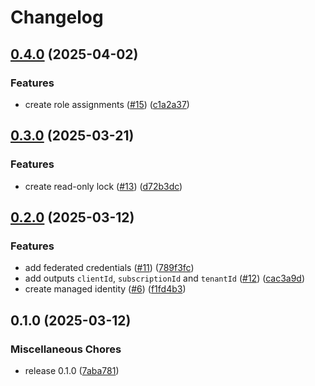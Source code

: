 # Changelog

## [0.4.0](https://github.com/equinor/azure-github-oidc-template/compare/v0.3.0...v0.4.0) (2025-04-02)


### Features

* create role assignments ([#15](https://github.com/equinor/azure-github-oidc-template/issues/15)) ([c1a2a37](https://github.com/equinor/azure-github-oidc-template/commit/c1a2a375f99f7096ab4b4732a2b9bb3d14e17b84))

## [0.3.0](https://github.com/equinor/azure-github-oidc-template/compare/v0.2.0...v0.3.0) (2025-03-21)


### Features

* create read-only lock ([#13](https://github.com/equinor/azure-github-oidc-template/issues/13)) ([d72b3dc](https://github.com/equinor/azure-github-oidc-template/commit/d72b3dcef16806b7ba4669f644c150584b2f6216))

## [0.2.0](https://github.com/equinor/azure-github-oidc-template/compare/v0.1.0...v0.2.0) (2025-03-12)


### Features

* add federated credentials ([#11](https://github.com/equinor/azure-github-oidc-template/issues/11)) ([789f3fc](https://github.com/equinor/azure-github-oidc-template/commit/789f3fc4d5c6859318abd46dee36324b722720cd))
* add outputs `clientId`, `subscriptionId` and `tenantId` ([#12](https://github.com/equinor/azure-github-oidc-template/issues/12)) ([cac3a9d](https://github.com/equinor/azure-github-oidc-template/commit/cac3a9de505532bded0242e1370059d2b149d755))
* create managed identity ([#6](https://github.com/equinor/azure-github-oidc-template/issues/6)) ([f1fd4b3](https://github.com/equinor/azure-github-oidc-template/commit/f1fd4b36cf57e4c0f394bfbb83d5b95e60372e53))

## 0.1.0 (2025-03-12)


### Miscellaneous Chores

* release 0.1.0 ([7aba781](https://github.com/equinor/azure-github-actions-oidc-template/commit/7aba78148fec5bd19bcf4b0f3d5fe11bf5a7d251))
